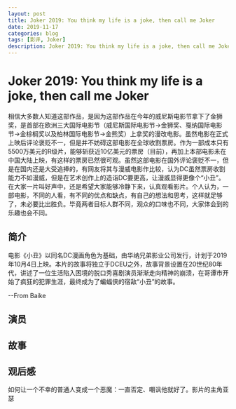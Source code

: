 ```yaml
---
layout: post
title: Joker 2019: You think my life is a joke, then call me Joker
date: 2019-11-17
categories: blog
tags: [影评, Joker]
description: Joker 2019: You think my life is a joke, then call me Joker
---
```


# Joker 2019: You think my life is a joke, then call me Joker

相信大多数人知道这部作品，是因为这部作品在今年的威尼斯电影节拿下了金狮奖，是首部在欧洲三大国际电影节（威尼斯国际电影节->金狮奖、戛纳国际电影节->金棕榈奖以及柏林国际电影节->金熊奖）上拿奖的漫改电影。虽然电影在正式上映后评论褒贬不一，但是并不妨碍这部电影在全球收割票房。作为一部成本只有5500万美元的R级片，能够斩获近10亿美元的票房（目前），再加上本部电影未在中国大陆上映，有这样的票房已然很可观。虽然这部电影在国外评论褒贬不一，但是在国内还是大受追捧的，有网友将其与漫威电影作比较，认为DC虽然票房收割能力不如漫威，但是在艺术创作上的造诣DC要更高，让漫威显得更像个“小丑”。在大家一片叫好声中，还是希望大家能够冷静下来，认真观看影片。个人认为，一部电影，不同的人看，有不同的优点和缺点，有自己的想法和思考，这样就足够了，未必要比出胜负。毕竟两者目标人群不同，观众的口味也不同，大家体会到的乐趣也会不同。

## 简介

电影《小丑》以同名DC漫画角色为基础，由华纳兄弟影业公司发行，计划于2019年10月4日上映。本片的故事将独立于DCEU之外，故事背景设置在20世纪80年代，讲述了一位生活陷入困境的脱口秀喜剧演员渐渐走向精神的崩溃，在哥谭市开始了疯狂的犯罪生涯，最终成为了蝙蝠侠的宿敌“小丑”的故事。

\-\-From Baike

## 演员

## 故事


## 观后感

如何让一个不幸的普通人变成一个恶魔：一直否定、嘲讽他就好了。影片的主角亚瑟